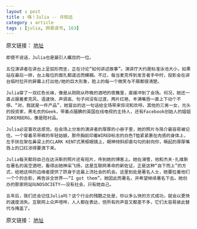 ```yaml
---
layout : post
title : 嗨！Julia -- 许知远
category : article
tags : [julia, 网易读书, 163]
---
```


原文链接： [地址](http://book.163.com/09/0910/10/5IRI0QK700923IP6_2.html)

	即使不说话，Julia也是最引人瞩目的一位。

	五位演讲者在讲台上呈弧形而坐，正在讨论“如何讲述故事”。演讲厅大约是标准泳池大小，如果站在最后一排，台上每位的面孔都遥远而模糊。不过，每当麦克传到发言者手中时，投影会在讲台临时拉开的屏幕上打出他/她的巨大形象，脸上的每一个微笑与不屑都很清楚。

	Julia穿了一双红色长袜，像是从刚刚从昨晚的酒吧的夜舞里，直接冲到了会场。何况，她还一直占据着麦克风，语速快、声调高、句子间没有过渡，两片红艳、丰满嘴唇一直上下动个不停。“对，我就是一件产品”，她冒出的这一句话给全场带来惊诧和欢呼。其他的三男一女，光头的投资家，黑毛衣的Geek，带着点腼腆的英国在线电视的主持人，还有Facebook创始人的姐姐ZUKERBERG，像是陪衬品。

	Julia必定喜欢这感觉。在会场上分发的演讲者的厚厚的小册子里，她的照片与简介最容易被记住。一个穿着吊带裤的年轻姑娘，那件胸前印着WIRED标志的白色T恤紧紧裹在肉感的身体上，左手扶在架在鼻梁上的CLARK KENT式黑框眼镜上，眼神倾斜却直勾勾的射向你，噘起的厚厚嘴唇上的口红浓得要滴下来。

	Julia每天都将自己在达沃斯的照片还有短片，传到她的博客上。她在滑雪，他和杰夫·扎维斯在著名的高空酒吧，看得出她神采飞扬，这是互联网革命的新佐证，正是这种“自下而上”的方式，给她这样的边缘者提供了跻身于这最上流社会的机会。这里到处是著名人士，她要拉着他们一个个的合影，再告诉全世界——“I got them”。她因此而著名，并希望继续著名下去。她创办的那家网站叫NOSOCIETY——没有社会，只有她自己。

	五年后，我们还会记住Julia吗？这个行业的残酷之处是，你以多么快的方式成功，就会以更快的速度消失。互联网上众声喧哗，人人都在表达，但所有的声音又都差不多，它们太容易彼此替代与掩盖了。

原文链接： [地址](http://book.163.com/09/0910/10/5IRI0QK700923IP6_2.html)
